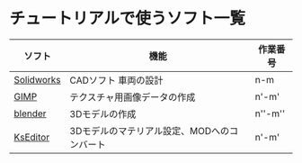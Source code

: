 # チュートリアルで使うソフト一覧
| ソフト | 機能 | 作業番号 |
----|---- |---- 
| [Solidworks](https://www.solidworks.com/ja) | CADソフト 車両の設計 | n-m |
| [GIMP](https://www.gimp.org/) | テクスチャ用画像データの作成 | n'-m' |
| [blender](https://www.blender.org/) | 3Dモデルの作成 | n''-m'' |
| [KsEditor](https://ascobash.wordpress.com/2015/07/22/kseditor/) | 3Dモデルのマテリアル設定、MODへのコンバート | n'-m' |
